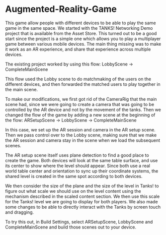 # Augmented-Reality-Game

This game allow people with different devices to be able to play the same game in the same space.
We started with the TANKS! Networking Demo project that is available from the Asset Store. This turned out to be a good start since the project is a simple one which allows you to play a multiplayer game between various mobile devices. The main thing missing was to make it work as an AR experience, and share that experience across multiple devices.

The existing project worked by using this flow: LobbyScene -> CompleteMainScene

This flow used the Lobby scene to do matchmaking of the users on the different devices, and then forwarded the matched users to play together in the main scene.

To make our modifications, we first got rid of the CameraRig that the main scene had, since we were going to create a camera that was going to be controlled by the AR device and not by the movement of the tanks. Then we changed the flow of the game by adding a new scene at the beginning of the flow: ARSetupScene -> LobbyScene -> CompleteMainScene

In this case, we set up the AR session and camera in the AR setup scene. Then we pass control over to the Lobby scene, making sure that we make the AR session and camera stay in the scene when we load the subsequent scenes.

The AR setup scene itself uses plane detection to find a good place to create the game. Both devices will look at the same table surface, and use its center to show where the level should appear. Since both use a real world table center and orientation to sync up their coordinate systems, the shared level is created in the same spot according to both devices.

We then consider the size of the plane and the size of the level in Tanks! to figure out what scale we should use on the level content using the mechanism described in the scaled content section. We then use this scale for the Tanks! level we are going to display for both players. We also made some changes to be able to directly interact with the Tanks by screen touch and dragging.

To try this out, in Build Settings, select ARSetupScene, LobbyScene and CompleteMainScene and build those scenes out to your device.

